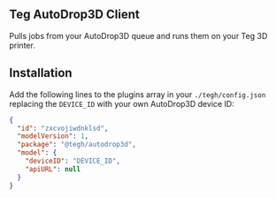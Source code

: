 ## Teg AutoDrop3D Client

Pulls jobs from your AutoDrop3D queue and runs them on your Teg 3D printer.

## Installation

Add the following lines to the plugins array in your `./tegh/config.json` replacing the `DEVICE_ID` with your own AutoDrop3D device ID:

```json
{
  "id": "zxcvojiwdnklsd",
  "modelVersion": 1,
  "package": "@tegh/autodrop3d",
  "model": {
    "deviceID": "DEVICE_ID",
    "apiURL": null
  }
}
```
